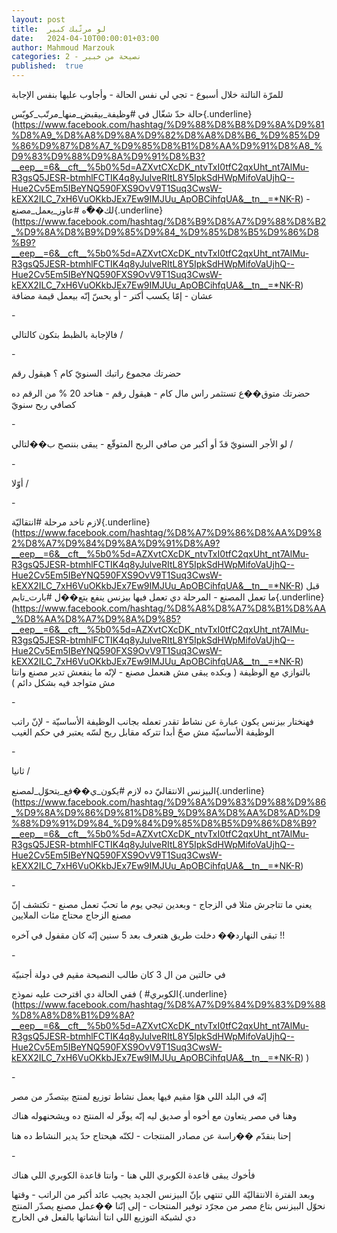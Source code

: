 ```yaml
---
layout: post
title:  لو مرتّبك كبير
date:   2024-04-10T00:00:01+03:00
author: Mahmoud Marzouk
categories: 2 - نصيحة من خبير
published:  true
---
```

للمرّة التالتة خلال أسبوع - تجي لي نفس الحالة - وأجاوب عليها بنفس
الإجابة

حالة حدّ شغّال في
\#وظيفة_بيقبض_منها_مرتّب_كويّس{.underline}(https://www.facebook.com/hashtag/%D9%88%D8%B8%D9%8A%D9%81%D8%A9_%D8%A8%D9%8A%D9%82%D8%A8%D8%B6_%D9%85%D9%86%D9%87%D8%A7_%D9%85%D8%B1%D8%AA%D9%91%D8%A8_%D9%83%D9%88%D9%8A%D9%91%D8%B3?__eep__=6&__cft__%5b0%5d=AZXvtCXcDK_ntvTxI0tfC2qxUht_nt7AlMu-R3gsQ5JESR-btmhlFCTIK4q8yJulveRItL8Y5IpkSdHWpMifoVaUjhQ--Hue2Cv5Em5IBeYNQ590FXS9OvV9T1Suq3CwsW-kEXX2ILC_7xH6VuOKkbJEx7Ew9IMJUu_ApOBCihfqUA&__tn__=*NK-R) -
لك��ّه
\#عاوز_يعمل_مصنع{.underline}(https://www.facebook.com/hashtag/%D8%B9%D8%A7%D9%88%D8%B2_%D9%8A%D8%B9%D9%85%D9%84_%D9%85%D8%B5%D9%86%D8%B9?__eep__=6&__cft__%5b0%5d=AZXvtCXcDK_ntvTxI0tfC2qxUht_nt7AlMu-R3gsQ5JESR-btmhlFCTIK4q8yJulveRItL8Y5IpkSdHWpMifoVaUjhQ--Hue2Cv5Em5IBeYNQ590FXS9OvV9T1Suq3CwsW-kEXX2ILC_7xH6VuOKkbJEx7Ew9IMJUu_ApOBCihfqUA&__tn__=*NK-R)
عشان - إمّا يكسب أكتر - أو يحسّ إنّه بيعمل قيمة مضافة

\-

فالإجابة بالظبط بتكون كالتالي /

\-

حضرتك مجموع راتبك السنويّ كام ؟ هيقول رقم

حضرتك متوق��ع تستثمر راس مال كام - هيقول رقم - هناخد 20 % من الرقم ده
كصافي ربح سنويّ

\-

لو الأجر السنويّ قدّ أو أكبر من صافي الربح المتوقّع - يبقى بننصح
ب��لتالي /

\-

أوّلا /

\-

لازم تاخد مرحلة
\#انتقاليّة{.underline}(https://www.facebook.com/hashtag/%D8%A7%D9%86%D8%AA%D9%82%D8%A7%D9%84%D9%8A%D9%91%D8%A9?__eep__=6&__cft__%5b0%5d=AZXvtCXcDK_ntvTxI0tfC2qxUht_nt7AlMu-R3gsQ5JESR-btmhlFCTIK4q8yJulveRItL8Y5IpkSdHWpMifoVaUjhQ--Hue2Cv5Em5IBeYNQ590FXS9OvV9T1Suq3CwsW-kEXX2ILC_7xH6VuOKkbJEx7Ew9IMJUu_ApOBCihfqUA&__tn__=*NK-R)
قبل ما تعمل المصنع - المرحلة دي تعمل فيها بيزنس ينفع يتع��ل
\#بارت_تايم{.underline}(https://www.facebook.com/hashtag/%D8%A8%D8%A7%D8%B1%D8%AA_%D8%AA%D8%A7%D9%8A%D9%85?__eep__=6&__cft__%5b0%5d=AZXvtCXcDK_ntvTxI0tfC2qxUht_nt7AlMu-R3gsQ5JESR-btmhlFCTIK4q8yJulveRItL8Y5IpkSdHWpMifoVaUjhQ--Hue2Cv5Em5IBeYNQ590FXS9OvV9T1Suq3CwsW-kEXX2ILC_7xH6VuOKkbJEx7Ew9IMJUu_ApOBCihfqUA&__tn__=*NK-R)
بالتوازي مع الوظيفة ( وبكده يبقى مش هنعمل مصنع - لإنّه ما ينفعش تدير
مصنع وانتا مش متواجد فيه بشكل دائم )

\-

فهنختار بيزنس يكون عبارة عن نشاط تقدر تعمله بجانب الوظيفة الأساسيّة -
لإنّ راتب الوظيفة الأساسيّة مش صحّ أبدا تتركه مقابل ربح لسّه يعتبر في حكم
الغيب

\-

ثانيا /

البيزنس الانتقاليّ ده لازم
\#يكون_ي��فع_يتحوّل_لمصنع{.underline}(https://www.facebook.com/hashtag/%D9%8A%D9%83%D9%88%D9%86_%D9%8A%D9%86%D9%81%D8%B9_%D9%8A%D8%AA%D8%AD%D9%88%D9%91%D9%84_%D9%84%D9%85%D8%B5%D9%86%D8%B9?__eep__=6&__cft__%5b0%5d=AZXvtCXcDK_ntvTxI0tfC2qxUht_nt7AlMu-R3gsQ5JESR-btmhlFCTIK4q8yJulveRItL8Y5IpkSdHWpMifoVaUjhQ--Hue2Cv5Em5IBeYNQ590FXS9OvV9T1Suq3CwsW-kEXX2ILC_7xH6VuOKkbJEx7Ew9IMJUu_ApOBCihfqUA&__tn__=*NK-R)

\-

يعني ما تتاجرش مثلا في الزجاج - وبعدين تيجي يوم ما تحبّ تعمل مصنع -
تكتشف إنّ مصنع الزجاج محتاج مئات الملايين

تبقى النهارد�� دخلت طريق هتعرف بعد 5 سنين إنّه كان مقفول في
آخره !!

\-

في حالتين من ال 3 كان طالب النصيحة مقيم في دولة أجنبيّة

ففي الحالة دي اقترحت عليه نموذج (
\#الكوبري{.underline}(https://www.facebook.com/hashtag/%D8%A7%D9%84%D9%83%D9%88%D8%A8%D8%B1%D9%8A?__eep__=6&__cft__%5b0%5d=AZXvtCXcDK_ntvTxI0tfC2qxUht_nt7AlMu-R3gsQ5JESR-btmhlFCTIK4q8yJulveRItL8Y5IpkSdHWpMifoVaUjhQ--Hue2Cv5Em5IBeYNQ590FXS9OvV9T1Suq3CwsW-kEXX2ILC_7xH6VuOKkbJEx7Ew9IMJUu_ApOBCihfqUA&__tn__=*NK-R)
)

\-

إنّه في البلد اللي هوّا مقيم فيها يعمل نشاط توزيع لمنتج بيتصدّر من
مصر

وهنا في مصر يتعاون مع أخوه أو صديق ليه إنّه يوفّر له المنتج ده ويشحنهوله
هناك

إحنا بنقدّم ��راسة عن مصادر المنتجات - لكنّه هيحتاج حدّ يدير النشاط ده
هنا

\-

فأخوك يبقى قاعدة الكوبري اللي هنا - وانتا قاعدة الكوبري اللي
هناك

وبعد الفترة الانتقاليّة اللي تنتهي بإنّ البيزنس الجديد يجيب عائد أكبر من
الراتب - وقتها نحوّل البيزنس بتاع مصر من مجرّد توفير المنتجات - إلى إنّنا
��عمل مصنع يصدّر المنتج دي لشبكة التوزيع اللي انتا أنشاتها بالفعل في
الخارج
